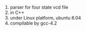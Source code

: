 1. parser for four state vcd file
2. in C++
3. under Linux platform, ubuntu 8.04
4. compilable by gcc-4.2